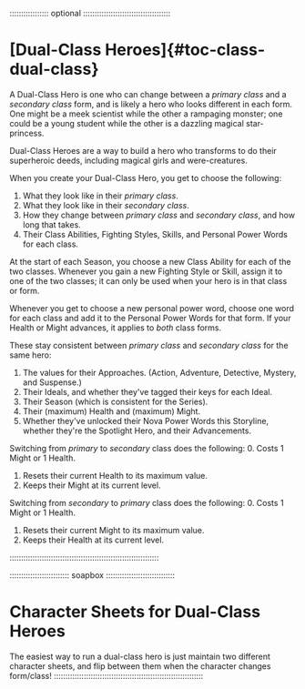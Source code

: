 ::::::::::::::::: optional ::::::::::::::::::::::::::::::::::::::
# [Dual-Class Heroes]{#toc-class-dual-class}

A Dual-Class Hero is one who can change between a *primary class*
and a *secondary class* form, and is likely a hero who looks 
different in each form. One might be a meek scientist while the
other a rampaging monster; one could be a young student while the
other is a dazzling magical star-princess.

Dual-Class Heroes are a way to build a hero who transforms to do 
their superheroic deeds, including magical girls and were-creatures.

When you create your Dual-Class Hero, you get to choose the following:

1. What they look like in their *primary class*.
2. What they look like in their *secondary class*.
3. How they change between *primary class* and *secondary class*,
   and how long that takes.
4. Their Class Abilities, Fighting Styles, Skills, and Personal
   Power Words for each class.

At the start of each Season, you choose a new Class Ability for each
of the two classes. Whenever you gain a new Fighting Style or
Skill, assign it to one of the two classes; it can only be used when
your hero is in that class or form.

Whenever you get to choose a new personal power word, choose one word
for each class and add it to the Personal Power Words for that form.
If your Health or Might advances, it applies to *both* class forms.

These stay consistent between *primary class* and *secondary class*
for the same hero:

1. The values for their Approaches. (Action, Adventure, Detective,
   Mystery, and Suspense.)
2. Their Ideals, and whether they've tagged their keys for each Ideal.
3. Their Season (which is consistent for the Series).
4. Their (maximum) Health and (maximum) Might.
5. Whether they've unlocked their Nova Power Words this Storyline,
   whether they're the Spotlight Hero, and their Advancements.

Switching from *primary* to *secondary* class does the following:
0. Costs 1 Might or 1 Health.
1. Resets their current Health to its maximum value.
2. Keeps their Might at its current level.

Switching from *secondary* to *primary* class does the following:
0. Costs 1 Might or 1 Health.
1. Resets their current Might to its maximum value.
2. Keeps their Health at its current level.

:::::::::::::::::::::::::::::::::::::::::::::::::::::::::::::::::

:::::::::::::::::::::::::: soapbox ::::::::::::::::::::::::::::::
# Character Sheets for Dual-Class Heroes

The easiest way to run a dual-class hero is just maintain two 
different character sheets, and flip between them when the 
character changes form/class!
:::::::::::::::::::::::::::::::::::::::::::::::::::::::::::::::::
